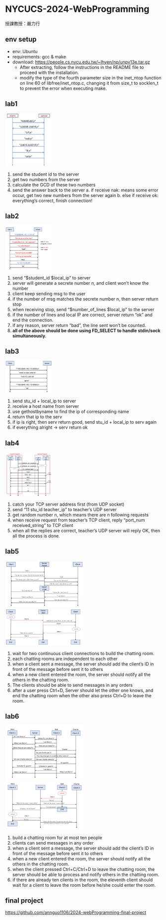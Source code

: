 # NYCUCS-2024-WebProgramming
授課教授：嚴力行
## env setup
- env: Ubuntu
- requirements: gcc & make
- download: https://people.cs.nycu.edu.tw/~lhyen/np/unpv13e.tar.gz
   - After extracting, follow the instructions in the README file to proceed with the installation.
   - modify the type of the fourth parameter size in the inet_ntop function on line 60 of libfree/inet_ntop.c, changing it from size_t to socklen_t to prevent the error when executing make.

## lab1
<img src="Assets/lab1.png" width="30%">

1. send the student id to the server
2. get two numbers from the server
3. calculate the GCD of these two numbers
4. send the answer back to the server
   a. if receive nak: means some error occur, get two new numbers from the server again
   b. else if receive ok: everything’s correct, finish connection!
   
## lab2
<img src="Assets/lab2.png" width=30%>

1. send “$student_id $local_ip” to server
2. server will generate a secrete number n, and client won’t know the number
3. client keep sending msg to the user
4. if the number of msg matches the secrete number n, then server return stop
5. when receiving stop, send “$number_of_lines $local_ip” to the server
6. if the number of lines and local IP are correct, server return “ok” and end the connection.
7. if any reason, server return “bad”, the line sent won’t be counted.
8. **all of the above should be done using FD_SELECT to handle stdin/sock simultaneously.**

## lab3
<img src="Assets/lab3.png" width=30%>

1. send stu_id + local_ip to server
2. receive a host name from server
3. use gethostbyname to find the ip of corresponding name
4. return that ip to the serv
5. if ip is right, then serv return good, send stu_id + local_ip to serv again
6. if everything alright → serv return ok

## lab4
<img src="Assets/lab4.png" width=30%>

1. catch your TCP server address first (from UDP socket)
2. send “11 stu_id teacher_ip” to teacher’s UDP server
3. get random number n, which means there are n following requests
4. when receive request from teacher’s TCP client, reply “port_num received_string” to TCP client
5. when all the replies are correct, teacher’s UDP server will reply OK, then all the process is done.
   
## lab5
<img src="Assets/lab5-0.png" width=50%>
<img src="Assets/lab5-1.png" width=50%>

1. wait for two continuous client connections to build the chatting room.
2. each chatting rooms are independent to each other
3. when a client sent a message, the server should add the client’s ID in front of the message before sent it to others
4. when a new client entered the room, the server should notify all the others in the chatting room.
5. The clients should be able to send messages in any orders
6. after a user press Ctrl+D, Server should let the other one knows, and end the chatting room when the other also press Ctrl+D to leave the room.

## lab6
<img src="Assets/lab6-0.png" width=50%>
<img src="Assets/lab6-1.png" width=50%>

1. build a chatting room for at most ten people
2. clients can send messages in any order
3. when a client sent a message, the server should add the client’s ID in front of the message before sent it to others
4. when a new client entered the room, the server should notify all the others in the chatting room.
5. when the client pressed Ctrl+C/Ctrl+D to leave the chatting room, the server should be able to process and notify others in the chatting room.
6. if there are already ten clients in the room, the eleventh client should wait for a client to leave the room before he/she could enter the room.

## final project
https://github.com/annguo1106/2024-webProgramming-final-project
